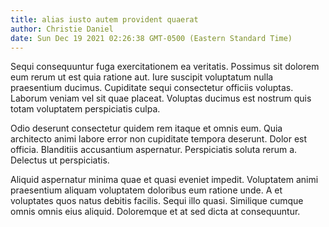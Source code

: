 ```yaml
---
title: alias iusto autem provident quaerat
author: Christie Daniel
date: Sun Dec 19 2021 02:26:38 GMT-0500 (Eastern Standard Time)
---
```

Sequi consequuntur fuga exercitationem ea veritatis. Possimus sit dolorem eum rerum ut est quia ratione aut. Iure suscipit voluptatum nulla praesentium ducimus. Cupiditate sequi consectetur officiis voluptas. Laborum veniam vel sit quae placeat. Voluptas ducimus est nostrum quis totam voluptatem perspiciatis culpa.

 Odio deserunt consectetur quidem rem itaque et omnis eum. Quia architecto animi labore error non cupiditate tempora deserunt. Dolor est officia. Blanditiis accusantium aspernatur. Perspiciatis soluta rerum a. Delectus ut perspiciatis.

 Aliquid aspernatur minima quae et quasi eveniet impedit. Voluptatem animi praesentium aliquam voluptatem doloribus eum ratione unde. A et voluptates quos natus debitis facilis. Sequi illo quasi. Similique cumque omnis omnis eius aliquid. Doloremque et at sed dicta at consequuntur.